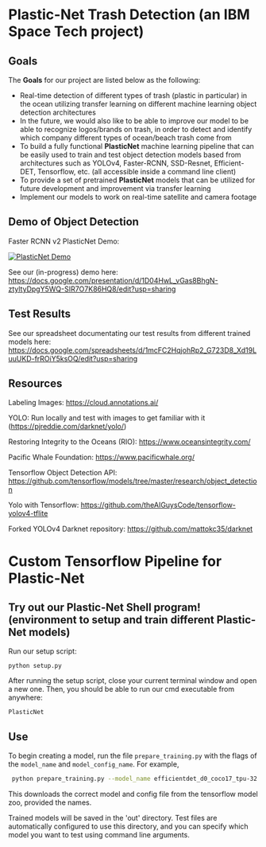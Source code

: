 # Plastic-Net Trash Detection (an IBM Space Tech project)

## Goals

The **Goals** for our project are listed below as the following: 

* Real-time detection of different types of trash (plastic in particular) in the ocean utilizing transfer learning on different machine learning object detection architectures
* In the future, we would also like to be able to improve our model to be able to recognize logos/brands on trash, in order to detect and identify which company different types of ocean/beach trash come from
* To build a fully functional **PlasticNet** machine learning pipeline that can be easily used to train and test object detection models based from architectures such as YOLOv4, Faster-RCNN, SSD-Resnet, Efficient-DET, Tensorflow, etc. (all accessible inside a command line client)
* To provide a set of pretrained **PlasticNet** models that can be utilized for future development and improvement via transfer learning
* Implement our models to work on real-time satellite and camera footage

## Demo of Object Detection

Faster RCNN v2 PlasticNet Demo:

[![PlasticNet Demo](https://i.ytimg.com/vi/Ym2tUIaf_LY/maxresdefault.jpg)](https://youtu.be/Ym2tUIaf_LY "PlasticNet Demo")

See our (in-progress) demo here: https://docs.google.com/presentation/d/1D04HwL_vGas8BhgN-ztyltyDpgY5WQ-SIR7O7K86HQ8/edit?usp=sharing


## Test Results

See our spreadsheet documentating our test results from different trained models here: https://docs.google.com/spreadsheets/d/1mcFC2HqjohRp2_G723D8_Xd19LuuUKD-frROiY5ksOQ/edit?usp=sharing

## Resources
Labeling Images: https://cloud.annotations.ai/

YOLO: Run locally and test with images to get familiar with it (https://pjreddie.com/darknet/yolo/)

Restoring Integrity to the Oceans (RIO): https://www.oceansintegrity.com/

Pacific Whale Foundation: https://www.pacificwhale.org/

Tensorflow Object Detection API: https://github.com/tensorflow/models/tree/master/research/object_detection

Yolo with Tensorflow: https://github.com/theAIGuysCode/tensorflow-yolov4-tflite 

Forked YOLOv4 Darknet repository: https://github.com/mattokc35/darknet






# Custom Tensorflow Pipeline for Plastic-Net

## Try out our Plastic-Net Shell program! (environment to setup and train different Plastic-Net models)

Run our setup script:
```
python setup.py

```

After running the setup script, close your current terminal window and open a new one. Then, you should be able to run our cmd executable from anywhere:
```
PlasticNet
```

## Use

To begin creating a model, run the file `prepare_training.py` with the flags of the `model_name` and `model_config_name`. For example, 
```bash
 python prepare_training.py --model_name efficientdet_d0_coco17_tpu-32.tar.gz --model_config_name ssd_efficientdet_d0_512x512_coco17_tpu-8.config
```
This downloads the correct model and config file from the tensorflow model zoo, provided the names.

Trained models will be saved in the 'out' directory. Test files are automatically configured to use this directory, and you can specify which model you want to test using command line arguments. 

